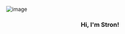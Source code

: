 ![image](https://github.com/ElStron/ElStron/assets/22538431/ba1fc404-b77d-4b31-9b67-77d51c7b04b1)

<p align="center" width="400">
   <h3 align="center">Hi, I'm Stron!</h3>
</p>

<!--
**ElStron/ElStron** is a ✨ _special_ ✨ repository because its `README.md` (this file) appears on your GitHub profile.

Here are some ideas to get you started:

- 🔭 I’m currently working on ...
- 🌱 I’m currently learning ...
- 👯 I’m looking to collaborate on ...
- 🤔 I’m looking for help with ...
- 💬 Ask me about ...
- 📫 How to reach me: ...
- 😄 Pronouns: ...
- ⚡ Fun fact: ...
-->
